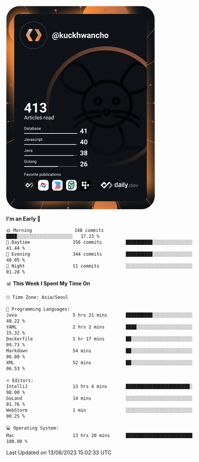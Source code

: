 <a href="https://app.daily.dev/kuckhwancho"><img src="https://github.com/kuckjwi0928/kuckjwi0928/blob/master/devcard.svg" width="400" alt="Kuckjwi Devcard"/></a>

<!--START_SECTION:waka-->
**I'm an Early 🐤** 

```text
🌞 Morning                148 commits         ████░░░░░░░░░░░░░░░░░░░░░   17.23 % 
🌆 Daytime                356 commits         ██████████░░░░░░░░░░░░░░░   41.44 % 
🌃 Evening                344 commits         ██████████░░░░░░░░░░░░░░░   40.05 % 
🌙 Night                  11 commits          ░░░░░░░░░░░░░░░░░░░░░░░░░   01.28 % 
```


📊 **This Week I Spent My Time On** 

```text
🕑︎ Time Zone: Asia/Seoul

💬 Programming Languages: 
Java                     5 hrs 21 mins       ██████████░░░░░░░░░░░░░░░   40.22 % 
YAML                     2 hrs 2 mins        ████░░░░░░░░░░░░░░░░░░░░░   15.32 % 
Dockerfile               1 hr 17 mins        ██░░░░░░░░░░░░░░░░░░░░░░░   09.73 % 
Markdown                 54 mins             ██░░░░░░░░░░░░░░░░░░░░░░░   06.80 % 
XML                      52 mins             ██░░░░░░░░░░░░░░░░░░░░░░░   06.53 % 

🔥 Editors: 
IntelliJ                 13 hrs 4 mins       ████████████████████████░   98.00 % 
GoLand                   14 mins             ░░░░░░░░░░░░░░░░░░░░░░░░░   01.76 % 
WebStorm                 1 min               ░░░░░░░░░░░░░░░░░░░░░░░░░   00.25 % 

💻 Operating System: 
Mac                      13 hrs 20 mins      █████████████████████████   100.00 % 
```


 Last Updated on 13/06/2023 15:02:33 UTC
<!--END_SECTION:waka-->
